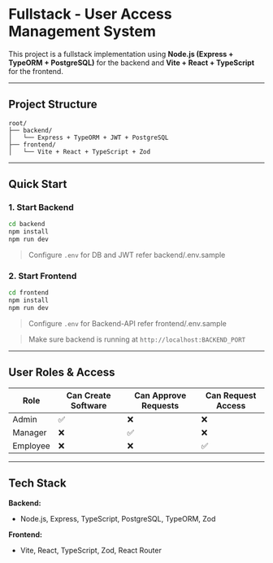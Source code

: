 # Fullstack - User Access Management System

This project is a fullstack implementation using **Node.js (Express + TypeORM + PostgreSQL)** for the backend and **Vite + React + TypeScript** for the frontend.

---

## Project Structure

```
root/
├── backend/
│   └── Express + TypeORM + JWT + PostgreSQL
├── frontend/
│   └── Vite + React + TypeScript + Zod
```

---

## Quick Start

### 1. Start Backend

```bash
cd backend
npm install
npm run dev
```

> Configure `.env` for DB and JWT refer backend/.env.sample

### 2. Start Frontend

```bash
cd frontend
npm install
npm run dev
```

> Configure `.env` for Backend-API refer frontend/.env.sample

> Make sure backend is running at `http://localhost:BACKEND_PORT`

---

## User Roles & Access

| Role     | Can Create Software | Can Approve Requests | Can Request Access |
| -------- | ------------------- | -------------------- | ------------------ |
| Admin    | ✅                  | ❌                   | ❌                 |
| Manager  | ❌                  | ✅                   | ❌                 |
| Employee | ❌                  | ❌                   | ✅                 |

---

## Tech Stack

**Backend:**

- Node.js, Express, TypeScript, PostgreSQL, TypeORM, Zod

**Frontend:**

- Vite, React, TypeScript, Zod, React Router
